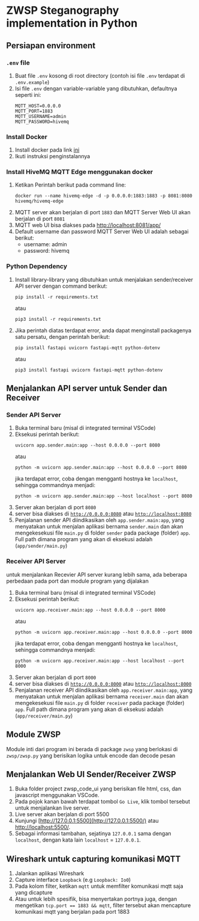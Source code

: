# ZWSP Steganography implementation in Python

## Persiapan environment

### `.env` file

1. Buat file `.env` kosong di root directory (contoh isi file `.env` terdapat di `.env.example`)
2. Isi file `.env` dengan variable-variable yang dibutuhkan, defaultnya seperti ini:
   ```
   MQTT_HOST=0.0.0.0
   MQTT_PORT=1883
   MQTT_USERNAME=admin
   MQTT_PASSWORD=hivemq
   ```

### Install Docker

1. Install docker pada link [ini](https://www.docker.com/products/docker-desktop/)
2. Ikuti instruksi penginstalannya

### Install HiveMQ MQTT Edge menggunakan docker

1. Ketikan Perintah berikut pada command line:
   ```
   docker run --name hivemq-edge -d -p 0.0.0.0:1883:1883 -p 8081:8080 hivemq/hivemq-edge
   ```
2. MQTT server akan berjalan di port `1883` dan MQTT Server Web UI akan berjalan di port `8081`
3. MQTT web UI bisa diakses pada [http://localhost:8081/app/](http://localhost:8081/app/)
4. Default username dan password MQTT Server Web UI adalah sebagai berikut:
   - username: admin
   - password: hivemq

### Python Dependency

1. Install library-library yang dibutuhkan untuk menjalakan sender/receiver API server dengan command berikut:

   ```
   pip install -r requirements.txt
   ```

   atau

   ```
   pip3 install -r requirements.txt
   ```

2. Jika perintah diatas terdapat error, anda dapat menginstall packagenya satu persatu, dengan perintah berikut:
   ```
   pip install fastapi uvicorn fastapi-mqtt python-dotenv
   ```
   atau
   ```
   pip3 install fastapi uvicorn fastapi-mqtt python-dotenv
   ```

## Menjalankan API server untuk Sender dan Receiver

### Sender API Server

1. Buka terminal baru (misal di integrated terminal VSCode)
2. Eksekusi perintah berikut:
   ```
   uvicorn app.sender.main:app --host 0.0.0.0 --port 8080
   ```
   atau
   ```
   python -m uvicorn app.sender.main:app --host 0.0.0.0 --port 8080
   ```
   jika terdapat error, coba dengan mengganti hostnya ke `localhost`, sehingga commandnya menjadi:
   ```
   python -m uvicorn app.sender.main:app --host localhost --port 8080
   ```
3. Server akan berjalan di port `8080`
4. server bisa diakses di [`http://0.0.0.0:8080`](http://0.0.0.0:8080) atau [`http://localhost:8080`](http://localhost:8080)
5. Penjalanan sender API diindikasikan oleh `app.sender.main:app`, yang menyatakan untuk menjalan aplikasi bernama `sender.main` dan akan mengekesekusi file `main.py` di folder `sender` pada package (folder) `app`. Full path dimana program yang akan di eksekusi adalah (`app/sender/main.py`)

### Receiver API Server

untuk menjalankan Recevier API server kurang lebih sama, ada beberapa perbedaan pada port dan module program yang dijalakan

1. Buka terminal baru (misal di integrated terminal VSCode)
2. Eksekusi perintah berikut:
   ```
   uvicorn app.receiver.main:app --host 0.0.0.0 --port 8000
   ```
   atau
   ```
   python -m uvicorn app.receiver.main:app --host 0.0.0.0 --port 8000
   ```
   jika terdapat error, coba dengan mengganti hostnya ke `localhost`, sehingga commandnya menjadi:
   ```
   python -m uvicorn app.receiver.main:app --host localhost --port 8000
   ```
3. Server akan berjalan di port `8000`
4. server bisa diakses di [`http://0.0.0.0:8000`](http://0.0.0.0:8000) atau [`http://localhost:8000`](http://localhost:8000)
5. Penjalanan receiver API diindikasikan oleh `app.receiver.main:app`, yang menyatakan untuk menjalan aplikasi bernama `receiver.main` dan akan mengekesekusi file `main.py` di folder `receiver` pada package (folder) `app`. Full path dimana program yang akan di eksekusi adalah (`app/receiver/main.py`)

## Module ZWSP

Module inti dari program ini berada di package `zwsp` yang berlokasi di `zwsp/zwsp.py` yang berisikan logika untuk encode dan decode pesan

## Menjalankan Web UI Sender/Receiver ZWSP

1. Buka folder project zwsp_code_ui yang berisikan file html, css, dan javascript menggunakan VSCode.
2. Pada pojok kanan bawah terdapat tombol `Go Live`, klik tombol tersebut untuk menjalankan live server.
3. Live server akan berjalan di port 5500
4. Kunjungi [http://127.0.0.1:5500](http://127.0.0.1:5500/) atau [http://localhost:5500/](http://localhost:5500/).
5. Sebagai informasi tambahan, sejatinya `127.0.0.1` sama dengan `localhost`, dengan kata lain `localhost` = `127.0.0.1`.

## Wireshark untuk capturing komunikasi MQTT

1. Jalankan aplikasi Wireshark
2. Capture interface `Loopback` (e.g `Loopback: Io0`)
3. Pada kolom filter, ketikan `mqtt` untuk memfilter komunikasi mqtt saja yang dicapture
4. Atau untuk lebih spesifik, bisa menyertakan portnya juga, dengan mengetikan `tcp.port == 1883 && mqtt`, filter tersebut akan mencapture komunikasi mqtt yang berjalan pada port 1883

